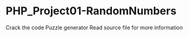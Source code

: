 # PHP_Project01-RandomNumbers
Crack the code Puzzle generator
Read source file for more information
